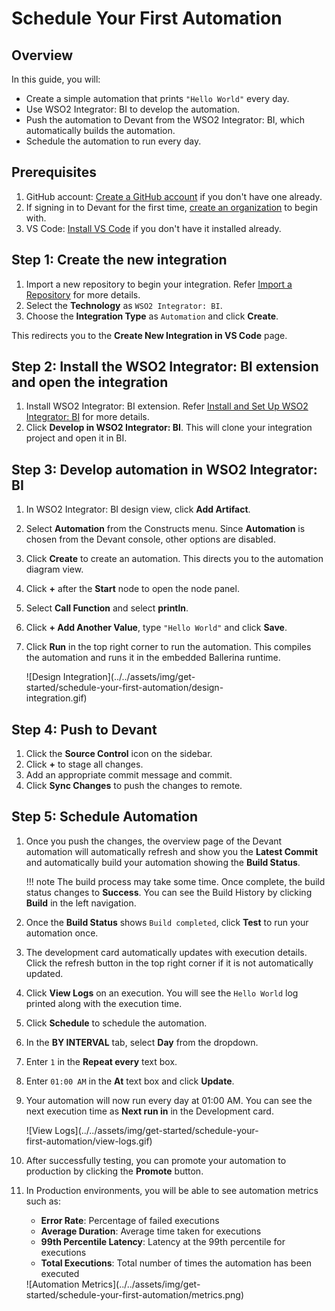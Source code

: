 # Schedule Your First Automation

## Overview

In this guide, you will:

- Create a simple automation that prints `"Hello World"` every day.
- Use WSO2 Integrator: BI to develop the automation.
- Push the automation to Devant from the WSO2 Integrator: BI, which automatically builds the automation.
- Schedule the automation to run every day.

## Prerequisites

1. GitHub account: [Create a GitHub account](https://github.com/signup) if you don't have one already.
2. If signing in to Devant for the first time, [create an organization](../references/create-an-organization.md) to begin with.
3. VS Code: [Install VS Code](https://code.visualstudio.com/download) if you don't have it installed already.

## Step 1: Create the new integration

1. Import a new repository to begin your integration. Refer [Import a Repository](../references/import-a-repository.md) for more details.
2. Select the **Technology** as `WSO2 Integrator: BI`.
3. Choose the **Integration Type** as `Automation` and click **Create**.

This redirects you to the **Create New Integration in VS Code** page. 

## Step 2: Install the WSO2 Integrator: BI extension and open the integration

1. Install WSO2 Integrator: BI extension. Refer [Install and Set Up WSO2 Integrator: BI](../references/install-and-setup-wso2-integrator-bi.md) for more details.
2. Click **Develop in WSO2 Integrator: BI**. This will clone your integration project and open it in BI.

## Step 3: Develop automation in WSO2 Integrator: BI

1. In WSO2 Integrator: BI design view, click **Add Artifact**.
2. Select **Automation** from the Constructs menu. Since **Automation** is chosen from the Devant console, other options are disabled.
3. Click **Create** to create an automation. This directs you to the automation diagram view.
4. Click **+** after the **Start** node to open the node panel.
5. Select **Call Function** and select **println**.
6. Click **+ Add Another Value**, type `"Hello World"` and click **Save**.
7. Click **Run** in the top right corner to run the automation. This compiles the automation and runs it in the embedded Ballerina runtime.

    <div style="width: 80%;">
    ![Design Integration](../../assets/img/get-started/schedule-your-first-automation/design-integration.gif)
    </div>

## Step 4: Push to Devant

1. Click the **Source Control** icon on the sidebar.
2. Click **+** to stage all changes.
3. Add an appropriate commit message and commit.
4. Click **Sync Changes** to push the changes to remote.

## Step 5: Schedule Automation

1. Once you push the changes, the overview page of the Devant automation will automatically refresh and show you the **Latest Commit** and automatically build your automation showing the **Build Status**.

    !!! note
        The build process may take some time. Once complete, the build status changes to **Success**. You can see the Build History by clicking **Build** in the left navigation.

2. Once the **Build Status** shows `Build completed`, click **Test** to run your automation once.
3. The development card automatically updates with execution details. Click the refresh button in the top right corner if it is not automatically updated.
4. Click **View Logs** on an execution. You will see the `Hello World` log printed along with the execution time.
5. Click **Schedule** to schedule the automation.
6. In the **BY INTERVAL** tab, select **Day** from the dropdown.
7. Enter `1` in the **Repeat every** text box.
8. Enter `01:00 AM` in the **At** text box and click **Update**.
9. Your automation will now run every day at 01:00 AM. You can see the next execution time as **Next run in** in the Development card.

    <div style="width: 80%;">
    ![View Logs](../../assets/img/get-started/schedule-your-first-automation/view-logs.gif)
    </div>

10. After successfully testing, you can promote your automation to production by clicking the **Promote** button.
11. In Production environments, you will be able to see automation metrics such as:

    - **Error Rate**: Percentage of failed executions
    - **Average Duration**: Average time taken for executions
    - **99th Percentile Latency**: Latency at the 99th percentile for executions
    - **Total Executions**: Total number of times the automation has been executed

    <div style="width: 80%;">
    ![Automation Metrics](../../assets/img/get-started/schedule-your-first-automation/metrics.png)
    </div>
